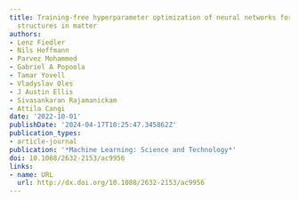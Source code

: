 ```yaml
---
title: Training-free hyperparameter optimization of neural networks for electronic
  structures in matter
authors:
- Lenz Fiedler
- Nils Hoffmann
- Parvez Mohammed
- Gabriel A Popoola
- Tamar Yovell
- Vladyslav Oles
- J Austin Ellis
- Sivasankaran Rajamanickam
- Attila Cangi
date: '2022-10-01'
publishDate: '2024-04-17T10:25:47.345862Z'
publication_types:
- article-journal
publication: '*Machine Learning: Science and Technology*'
doi: 10.1088/2632-2153/ac9956
links:
- name: URL
  url: http://dx.doi.org/10.1088/2632-2153/ac9956
---
```

